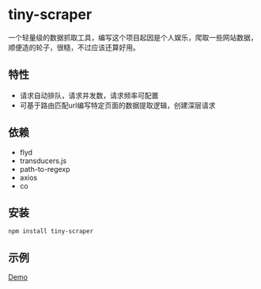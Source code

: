 # tiny-scraper
一个轻量级的数据抓取工具，编写这个项目起因是个人娱乐，爬取一些网站数据，顺便造的轮子，很糙，不过应该还算好用。


## 特性
* 请求自动排队，请求并发数，请求频率可配置
* 可基于路由匹配url编写特定页面的数据提取逻辑，创建深层请求

## 依赖
* flyd
* transducers.js
* path-to-regexp
* axios
* co

## 安装
```
npm install tiny-scraper
```

## 示例
[Demo](./example/example.js)
